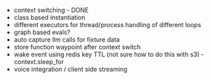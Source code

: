 - context switching - DONE
- class based instantiation 
- different executors for thread/process handling of different loops
- graph based evals?
- auto capture llm calls for fixture data
- store function waypoint after context switch
- wake event using redis key TTL (not sure how to do this with s3) - context.sleep_for
- voice integration / client side streaming 
